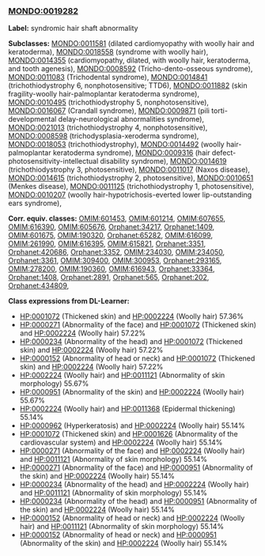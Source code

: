 
### [MONDO:0019282](http://purl.obolibrary.org/obo/MONDO_0019282)
**Label:** syndromic hair shaft abnormality

**Subclasses:** [MONDO:0011581](http://purl.obolibrary.org/obo/MONDO_0011581) (dilated cardiomyopathy with woolly hair and keratoderma), [MONDO:0018558](http://purl.obolibrary.org/obo/MONDO_0018558) (syndrome with woolly hair), [MONDO:0014355](http://purl.obolibrary.org/obo/MONDO_0014355) (cardiomyopathy, dilated, with woolly hair, keratoderma, and tooth agenesis), [MONDO:0008592](http://purl.obolibrary.org/obo/MONDO_0008592) (Tricho-dento-osseous syndrome), [MONDO:0011083](http://purl.obolibrary.org/obo/MONDO_0011083) (Trichodental syndrome), [MONDO:0014841](http://purl.obolibrary.org/obo/MONDO_0014841) (trichothiodystrophy 6, nonphotosensitive; TTD6), [MONDO:0011882](http://purl.obolibrary.org/obo/MONDO_0011882) (skin fragility-woolly hair-palmoplantar keratoderma syndrome), [MONDO:0010495](http://purl.obolibrary.org/obo/MONDO_0010495) (trichothiodystrophy 5, nonphotosensitive), [MONDO:0016067](http://purl.obolibrary.org/obo/MONDO_0016067) (Crandall syndrome), [MONDO:0009871](http://purl.obolibrary.org/obo/MONDO_0009871) (pili torti-developmental delay-neurological abnormalities syndrome), [MONDO:0021013](http://purl.obolibrary.org/obo/MONDO_0021013) (trichothiodystrophy 4, nonphotosensitive), [MONDO:0008598](http://purl.obolibrary.org/obo/MONDO_0008598) (trichodysplasia-xeroderma syndrome), [MONDO:0018053](http://purl.obolibrary.org/obo/MONDO_0018053) (trichothiodystrophy), [MONDO:0014492](http://purl.obolibrary.org/obo/MONDO_0014492) (woolly hair-palmoplantar keratoderma syndrome), [MONDO:0009316](http://purl.obolibrary.org/obo/MONDO_0009316) (hair defect-photosensitivity-intellectual disability syndrome), [MONDO:0014619](http://purl.obolibrary.org/obo/MONDO_0014619) (trichothiodystrophy 3, photosensitive), [MONDO:0011017](http://purl.obolibrary.org/obo/MONDO_0011017) (Naxos disease), [MONDO:0014615](http://purl.obolibrary.org/obo/MONDO_0014615) (trichothiodystrophy 2, photosensitive), [MONDO:0010651](http://purl.obolibrary.org/obo/MONDO_0010651) (Menkes disease), [MONDO:0011125](http://purl.obolibrary.org/obo/MONDO_0011125) (trichothiodystrophy 1, photosensitive), [MONDO:0010207](http://purl.obolibrary.org/obo/MONDO_0010207) (woolly hair-hypotrichosis-everted lower lip-outstanding ears syndrome), 

**Corr. equiv. classes:** [OMIM:601453](http://purl.obolibrary.org/obo/OMIM_601453), [OMIM:601214](http://purl.obolibrary.org/obo/OMIM_601214), [OMIM:607655](http://purl.obolibrary.org/obo/OMIM_607655), [OMIM:616390](http://purl.obolibrary.org/obo/OMIM_616390), [OMIM:605676](http://purl.obolibrary.org/obo/OMIM_605676), [Orphanet:34217](http://www.orpha.net/ORDO/Orphanet_34217), [Orphanet:1409](http://www.orpha.net/ORDO/Orphanet_1409), [OMIM:601675](http://purl.obolibrary.org/obo/OMIM_601675), [OMIM:190320](http://purl.obolibrary.org/obo/OMIM_190320), [Orphanet:65282](http://www.orpha.net/ORDO/Orphanet_65282), [OMIM:616099](http://purl.obolibrary.org/obo/OMIM_616099), [OMIM:261990](http://purl.obolibrary.org/obo/OMIM_261990), [OMIM:616395](http://purl.obolibrary.org/obo/OMIM_616395), [OMIM:615821](http://purl.obolibrary.org/obo/OMIM_615821), [Orphanet:3351](http://www.orpha.net/ORDO/Orphanet_3351), [Orphanet:420686](http://www.orpha.net/ORDO/Orphanet_420686), [Orphanet:3352](http://www.orpha.net/ORDO/Orphanet_3352), [OMIM:234030](http://purl.obolibrary.org/obo/OMIM_234030), [OMIM:234050](http://purl.obolibrary.org/obo/OMIM_234050), [Orphanet:3361](http://www.orpha.net/ORDO/Orphanet_3361), [OMIM:309400](http://purl.obolibrary.org/obo/OMIM_309400), [OMIM:300953](http://purl.obolibrary.org/obo/OMIM_300953), [Orphanet:293165](http://www.orpha.net/ORDO/Orphanet_293165), [OMIM:278200](http://purl.obolibrary.org/obo/OMIM_278200), [OMIM:190360](http://purl.obolibrary.org/obo/OMIM_190360), [OMIM:616943](http://purl.obolibrary.org/obo/OMIM_616943), [Orphanet:33364](http://www.orpha.net/ORDO/Orphanet_33364), [Orphanet:1408](http://www.orpha.net/ORDO/Orphanet_1408), [Orphanet:2891](http://www.orpha.net/ORDO/Orphanet_2891), [Orphanet:565](http://www.orpha.net/ORDO/Orphanet_565), [Orphanet:202](http://www.orpha.net/ORDO/Orphanet_202), [Orphanet:434809](http://www.orpha.net/ORDO/Orphanet_434809), 

**Class expressions from DL-Learner:**

- [HP:0001072](http://purl.obolibrary.org/obo/HP_0001072) (Thickened skin) and [HP:0002224](http://purl.obolibrary.org/obo/HP_0002224) (Woolly hair) 57.36%
- [HP:0000271](http://purl.obolibrary.org/obo/HP_0000271) (Abnormality of the face) and [HP:0001072](http://purl.obolibrary.org/obo/HP_0001072) (Thickened skin) and [HP:0002224](http://purl.obolibrary.org/obo/HP_0002224) (Woolly hair) 57.22%
- [HP:0000234](http://purl.obolibrary.org/obo/HP_0000234) (Abnormality of the head) and [HP:0001072](http://purl.obolibrary.org/obo/HP_0001072) (Thickened skin) and [HP:0002224](http://purl.obolibrary.org/obo/HP_0002224) (Woolly hair) 57.22%
- [HP:0000152](http://purl.obolibrary.org/obo/HP_0000152) (Abnormality of head or neck) and [HP:0001072](http://purl.obolibrary.org/obo/HP_0001072) (Thickened skin) and [HP:0002224](http://purl.obolibrary.org/obo/HP_0002224) (Woolly hair) 57.22%
- [HP:0002224](http://purl.obolibrary.org/obo/HP_0002224) (Woolly hair) and [HP:0011121](http://purl.obolibrary.org/obo/HP_0011121) (Abnormality of skin morphology) 55.67%
- [HP:0000951](http://purl.obolibrary.org/obo/HP_0000951) (Abnormality of the skin) and [HP:0002224](http://purl.obolibrary.org/obo/HP_0002224) (Woolly hair) 55.67%
- [HP:0002224](http://purl.obolibrary.org/obo/HP_0002224) (Woolly hair) and [HP:0011368](http://purl.obolibrary.org/obo/HP_0011368) (Epidermal thickening) 55.14%
- [HP:0000962](http://purl.obolibrary.org/obo/HP_0000962) (Hyperkeratosis) and [HP:0002224](http://purl.obolibrary.org/obo/HP_0002224) (Woolly hair) 55.14%
- [HP:0001072](http://purl.obolibrary.org/obo/HP_0001072) (Thickened skin) and [HP:0001626](http://purl.obolibrary.org/obo/HP_0001626) (Abnormality of the cardiovascular system) and [HP:0002224](http://purl.obolibrary.org/obo/HP_0002224) (Woolly hair) 55.14%
- [HP:0000271](http://purl.obolibrary.org/obo/HP_0000271) (Abnormality of the face) and [HP:0002224](http://purl.obolibrary.org/obo/HP_0002224) (Woolly hair) and [HP:0011121](http://purl.obolibrary.org/obo/HP_0011121) (Abnormality of skin morphology) 55.14%
- [HP:0000271](http://purl.obolibrary.org/obo/HP_0000271) (Abnormality of the face) and [HP:0000951](http://purl.obolibrary.org/obo/HP_0000951) (Abnormality of the skin) and [HP:0002224](http://purl.obolibrary.org/obo/HP_0002224) (Woolly hair) 55.14%
- [HP:0000234](http://purl.obolibrary.org/obo/HP_0000234) (Abnormality of the head) and [HP:0002224](http://purl.obolibrary.org/obo/HP_0002224) (Woolly hair) and [HP:0011121](http://purl.obolibrary.org/obo/HP_0011121) (Abnormality of skin morphology) 55.14%
- [HP:0000234](http://purl.obolibrary.org/obo/HP_0000234) (Abnormality of the head) and [HP:0000951](http://purl.obolibrary.org/obo/HP_0000951) (Abnormality of the skin) and [HP:0002224](http://purl.obolibrary.org/obo/HP_0002224) (Woolly hair) 55.14%
- [HP:0000152](http://purl.obolibrary.org/obo/HP_0000152) (Abnormality of head or neck) and [HP:0002224](http://purl.obolibrary.org/obo/HP_0002224) (Woolly hair) and [HP:0011121](http://purl.obolibrary.org/obo/HP_0011121) (Abnormality of skin morphology) 55.14%
- [HP:0000152](http://purl.obolibrary.org/obo/HP_0000152) (Abnormality of head or neck) and [HP:0000951](http://purl.obolibrary.org/obo/HP_0000951) (Abnormality of the skin) and [HP:0002224](http://purl.obolibrary.org/obo/HP_0002224) (Woolly hair) 55.14%


